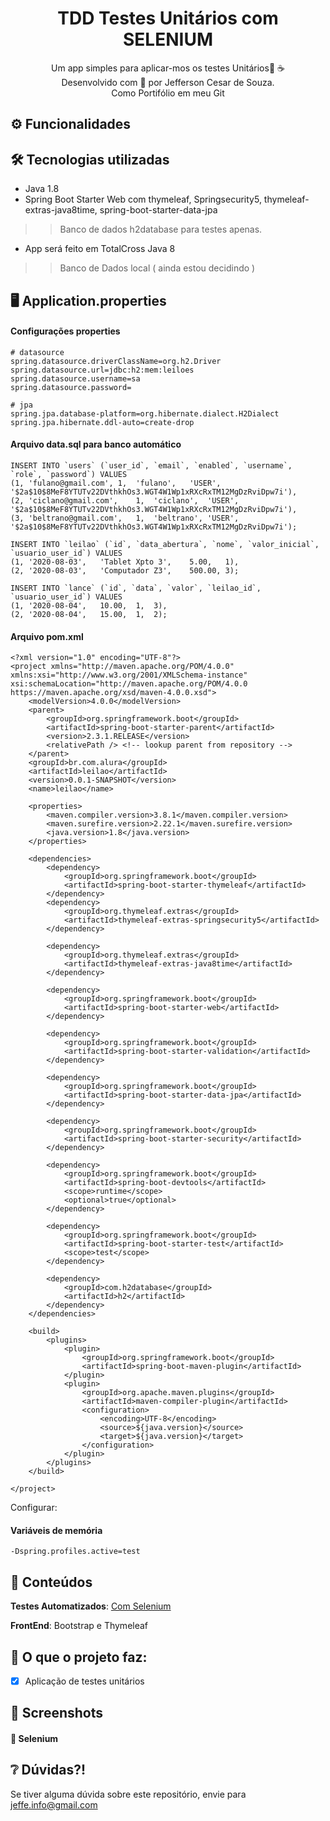 <div align="center">
  <h1>TDD Testes Unitários com SELENIUM</h1>
  <p>
	 Um app simples para aplicar-mos os testes Unitários🤿 ☕ <br>
	  Desenvolvido com 💙 por Jefferson Cesar de Souza.<br>
	  Como Portifólio em meu Git
  </p>
</div>

## ⚙️ Funcionalidades 


## 🛠️ Tecnologias utilizadas

- Java 1.8
- Spring Boot Starter Web com thymeleaf, Springsecurity5, 
thymeleaf-extras-java8time, spring-boot-starter-data-jpa

>> Banco de dados h2database para testes apenas.

- App será feito em TotalCross Java 8
>> Banco de Dados local ( ainda estou decidindo )



## 🖥️ Application.properties

#### Configurações properties
````
# datasource
spring.datasource.driverClassName=org.h2.Driver
spring.datasource.url=jdbc:h2:mem:leiloes
spring.datasource.username=sa
spring.datasource.password=

# jpa
spring.jpa.database-platform=org.hibernate.dialect.H2Dialect
spring.jpa.hibernate.ddl-auto=create-drop
````

#### Arquivo data.sql para banco automático
````
INSERT INTO `users` (`user_id`, `email`, `enabled`, `username`, `role`, `password`) VALUES
(1,	'fulano@gmail.com',	1,	'fulano',	'USER',	'$2a$10$8MeF8YTUTv22DVthkhOs3.WGT4W1Wp1xRXcRxTM12MgDzRviDpw7i'),
(2,	'ciclano@gmail.com',	1,	'ciclano',	'USER',	'$2a$10$8MeF8YTUTv22DVthkhOs3.WGT4W1Wp1xRXcRxTM12MgDzRviDpw7i'),
(3,	'beltrano@gmail.com',	1,	'beltrano',	'USER',	'$2a$10$8MeF8YTUTv22DVthkhOs3.WGT4W1Wp1xRXcRxTM12MgDzRviDpw7i');

INSERT INTO `leilao` (`id`, `data_abertura`, `nome`, `valor_inicial`, `usuario_user_id`) VALUES
(1,	'2020-08-03',	'Tablet Xpto 3',	5.00,	1),
(2,	'2020-08-03',	'Computador Z3',	500.00,	3);

INSERT INTO `lance` (`id`, `data`, `valor`, `leilao_id`, `usuario_user_id`) VALUES
(1,	'2020-08-04',	10.00,	1,	3),
(2,	'2020-08-04',	15.00,	1,	2);
````

#### Arquivo pom.xml
````
<?xml version="1.0" encoding="UTF-8"?>
<project xmlns="http://maven.apache.org/POM/4.0.0" xmlns:xsi="http://www.w3.org/2001/XMLSchema-instance" xsi:schemaLocation="http://maven.apache.org/POM/4.0.0 https://maven.apache.org/xsd/maven-4.0.0.xsd">
	<modelVersion>4.0.0</modelVersion>
	<parent>
		<groupId>org.springframework.boot</groupId>
		<artifactId>spring-boot-starter-parent</artifactId>
		<version>2.3.1.RELEASE</version>
		<relativePath /> <!-- lookup parent from repository -->
	</parent>
	<groupId>br.com.alura</groupId>
	<artifactId>leilao</artifactId>
	<version>0.0.1-SNAPSHOT</version>
	<name>leilao</name>

	<properties>
		<maven.compiler.version>3.8.1</maven.compiler.version>
		<maven.surefire.version>2.22.1</maven.surefire.version>
		<java.version>1.8</java.version>
	</properties>

	<dependencies>
		<dependency>
			<groupId>org.springframework.boot</groupId>
			<artifactId>spring-boot-starter-thymeleaf</artifactId>
		</dependency>
		<dependency>
			<groupId>org.thymeleaf.extras</groupId>
			<artifactId>thymeleaf-extras-springsecurity5</artifactId>
		</dependency>

		<dependency>
			<groupId>org.thymeleaf.extras</groupId>
			<artifactId>thymeleaf-extras-java8time</artifactId>
		</dependency>

		<dependency>
			<groupId>org.springframework.boot</groupId>
			<artifactId>spring-boot-starter-web</artifactId>
		</dependency>

		<dependency>
			<groupId>org.springframework.boot</groupId>
			<artifactId>spring-boot-starter-validation</artifactId>
		</dependency>

		<dependency>
			<groupId>org.springframework.boot</groupId>
			<artifactId>spring-boot-starter-data-jpa</artifactId>
		</dependency>

		<dependency>
			<groupId>org.springframework.boot</groupId>
			<artifactId>spring-boot-starter-security</artifactId>
		</dependency>

		<dependency>
			<groupId>org.springframework.boot</groupId>
			<artifactId>spring-boot-devtools</artifactId>
			<scope>runtime</scope>
			<optional>true</optional>
		</dependency>

		<dependency>
			<groupId>org.springframework.boot</groupId>
			<artifactId>spring-boot-starter-test</artifactId>
			<scope>test</scope>
		</dependency>

		<dependency>
			<groupId>com.h2database</groupId>
			<artifactId>h2</artifactId>
		</dependency>
	</dependencies>

	<build>
		<plugins>
			<plugin>
				<groupId>org.springframework.boot</groupId>
				<artifactId>spring-boot-maven-plugin</artifactId>
			</plugin>
			<plugin>
				<groupId>org.apache.maven.plugins</groupId>
				<artifactId>maven-compiler-plugin</artifactId>
				<configuration>
					<encoding>UTF-8</encoding>
					<source>${java.version}</source>
					<target>${java.version}</target>
				</configuration>
			</plugin>
		</plugins>
	</build>

</project>
````

Configurar:

#### Variáveis de memória
````
-Dspring.profiles.active=test
````


## 📒 Conteúdos  

**Testes Automatizados**: [Com Selenium](https://github.com/JeffeDev)

**FrontEnd**: Bootstrap e Thymeleaf 




## 🎯 O que o projeto faz:
  - [X] Aplicação de testes unitários



## 📸 Screenshots
####  📌 Selenium




## ❔ Dúvidas?!
Se tiver alguma dúvida sobre este repositório, envie para jeffe.info@gmail.com




